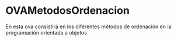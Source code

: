# OVAMetodosOrdenacion
En esta ova consistirá en los diferentes métodos de ordenación en la programación orientada a objetos
